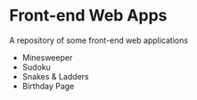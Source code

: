 # Front-end Web Apps
A repository of some front-end web applications
* Minesweeper
* Sudoku
* Snakes & Ladders
* Birthday Page
